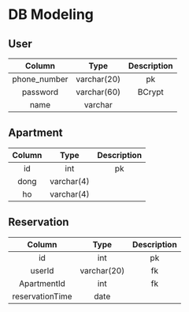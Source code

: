 # DB Modeling


## User
|Column|Type|Description|
|:---:|:---:|:---:|
|phone_number|varchar(20)|pk|
|password|varchar(60)|BCrypt|
|name|varchar||

## Apartment
|Column|Type|Description|
|:---:|:---:|:---:|
|id|int|pk|
|dong|varchar(4)||
|ho|varchar(4)||

## Reservation
|Column|Type|Description|
|:---:|:---:|:---:|
|id|int|pk|
|userId|varchar(20)|fk|
|ApartmentId|int|fk|
|reservationTime|date||